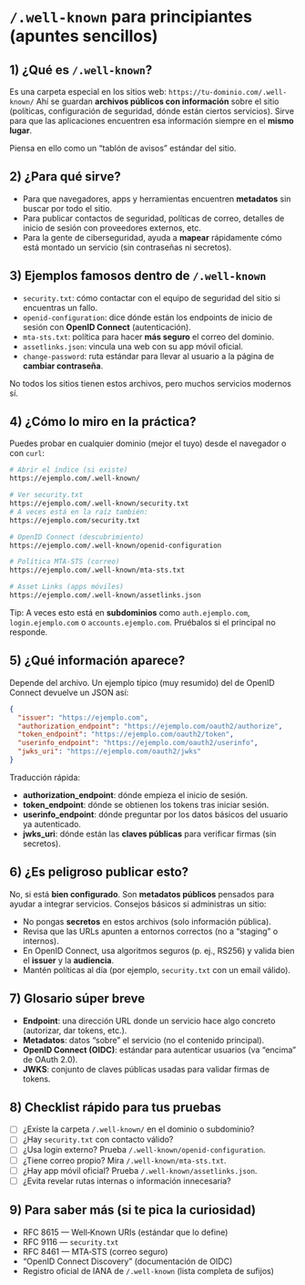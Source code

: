 # `/.well-known` para principiantes (apuntes sencillos)

## 1) ¿Qué es `/.well-known`?
Es una carpeta especial en los sitios web: `https://tu-dominio.com/.well-known/`
Ahí se guardan **archivos públicos con información** sobre el sitio (políticas, configuración de seguridad, dónde están ciertos servicios). Sirve para que las aplicaciones encuentren esa información siempre en el **mismo lugar**.

Piensa en ello como un “tablón de avisos” estándar del sitio.

## 2) ¿Para qué sirve?
- Para que navegadores, apps y herramientas encuentren **metadatos** sin buscar por todo el sitio.
- Para publicar contactos de seguridad, políticas de correo, detalles de inicio de sesión con proveedores externos, etc.
- Para la gente de ciberseguridad, ayuda a **mapear** rápidamente cómo está montado un servicio (sin contraseñas ni secretos).

## 3) Ejemplos famosos dentro de `/.well-known`
- `security.txt`: cómo contactar con el equipo de seguridad del sitio si encuentras un fallo.
- `openid-configuration`: dice dónde están los endpoints de inicio de sesión con **OpenID Connect** (autenticación).
- `mta-sts.txt`: política para hacer **más seguro** el correo del dominio.
- `assetlinks.json`: vincula una web con su app móvil oficial.
- `change-password`: ruta estándar para llevar al usuario a la página de **cambiar contraseña**.

No todos los sitios tienen estos archivos, pero muchos servicios modernos sí.

## 4) ¿Cómo lo miro en la práctica?
Puedes probar en cualquier dominio (mejor el tuyo) desde el navegador o con `curl`:

```bash
# Abrir el índice (si existe)
https://ejemplo.com/.well-known/

# Ver security.txt
https://ejemplo.com/.well-known/security.txt
# A veces está en la raíz también:
https://ejemplo.com/security.txt

# OpenID Connect (descubrimiento)
https://ejemplo.com/.well-known/openid-configuration

# Política MTA-STS (correo)
https://ejemplo.com/.well-known/mta-sts.txt

# Asset Links (apps móviles)
https://ejemplo.com/.well-known/assetlinks.json
```

Tip: A veces esto está en **subdominios** como `auth.ejemplo.com`, `login.ejemplo.com` o `accounts.ejemplo.com`. Pruébalos si el principal no responde.

## 5) ¿Qué información aparece?
Depende del archivo. Un ejemplo típico (muy resumido) del de OpenID Connect devuelve un JSON así:

```json
{
  "issuer": "https://ejemplo.com",
  "authorization_endpoint": "https://ejemplo.com/oauth2/authorize",
  "token_endpoint": "https://ejemplo.com/oauth2/token",
  "userinfo_endpoint": "https://ejemplo.com/oauth2/userinfo",
  "jwks_uri": "https://ejemplo.com/oauth2/jwks"
}
```

Traducción rápida:
- **authorization_endpoint**: dónde empieza el inicio de sesión.
- **token_endpoint**: dónde se obtienen los tokens tras iniciar sesión.
- **userinfo_endpoint**: dónde preguntar por los datos básicos del usuario ya autenticado.
- **jwks_uri**: dónde están las **claves públicas** para verificar firmas (sin secretos).

## 6) ¿Es peligroso publicar esto?
No, si está **bien configurado**. Son **metadatos públicos** pensados para ayudar a integrar servicios.
Consejos básicos si administras un sitio:
- No pongas **secretos** en estos archivos (solo información pública).
- Revisa que las URLs apunten a entornos correctos (no a “staging” o internos).
- En OpenID Connect, usa algoritmos seguros (p. ej., RS256) y valida bien el **issuer** y la **audiencia**.
- Mantén políticas al día (por ejemplo, `security.txt` con un email válido).

## 7) Glosario súper breve
- **Endpoint**: una dirección URL donde un servicio hace algo concreto (autorizar, dar tokens, etc.).
- **Metadatos**: datos “sobre” el servicio (no el contenido principal).
- **OpenID Connect (OIDC)**: estándar para autenticar usuarios (va “encima” de OAuth 2.0).
- **JWKS**: conjunto de claves públicas usadas para validar firmas de tokens.

## 8) Checklist rápido para tus pruebas
- [ ] ¿Existe la carpeta `/.well-known/` en el dominio o subdominio?
- [ ] ¿Hay `security.txt` con contacto válido?
- [ ] ¿Usa login externo? Prueba `/.well-known/openid-configuration`.
- [ ] ¿Tiene correo propio? Mira `/.well-known/mta-sts.txt`.
- [ ] ¿Hay app móvil oficial? Prueba `/.well-known/assetlinks.json`.
- [ ] ¿Evita revelar rutas internas o información innecesaria?

## 9) Para saber más (si te pica la curiosidad)
- RFC 8615 — Well‑Known URIs (estándar que lo define)
- RFC 9116 — `security.txt`
- RFC 8461 — MTA‑STS (correo seguro)
- “OpenID Connect Discovery” (documentación de OIDC)
- Registro oficial de IANA de `/.well-known` (lista completa de sufijos)
